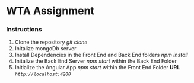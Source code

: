 # WTA Assignment

 ### Instructions
 1. Clone the repository 
    *git clone <repo link>*
 2. Initalize mongoDb server
 3. Install Dependencies in the Front End and Back End folders
    *npm install*
 4. Initalize the Back End Server
    *npm start* within the Back End Folder
 5. Initialize the Angular App
    *npm start* within the Front End Folder
**URL** *`http://localhost:4200`* 
